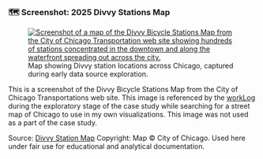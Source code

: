 ### 🗺️ Screenshot: 2025 Divvy Stations Map

<figure class="float-right">
  <a href="../2025_Divvy_Stations" target="_blank" title="Select image to open full sized chart">
  <img src="../2025_Divvy_Stations" alt="Screenshot of a map of the Divvy Bicycle Stations Map from the City of Chicago Transportation web site showing hundreds of stations concentrated in the downtown and along the waterfront spreading out across the city.">
  </a>
  <figcaption>
  Map showing Divvy station locations across Chicago, captured during early data source exploration.
  </figcaption>
</figure>


This is a screenshot of the Divvy Bicycle Stations Map from the City of Chicago Transportations web site. This image is referenced by the [workLog](https://github.com/sasgithub/Data_Analytics_cs/blob/main/logs/workLog.md) during the exploratory stage of the case study while searching for a street map of Chicago to use in my own visualizations.  This image was not used as a part of the case study.

Source: [Divvy Station Map](https://)
Copyright: Map © City of Chicago. Used here under fair use for educational and analytical documentation.

